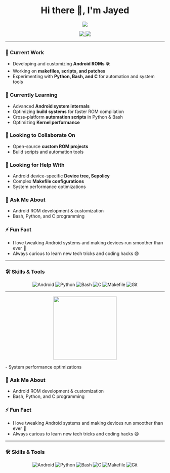 <h1 align="center">Hi there 👋, I'm Jayed</h1>

<p align="center">
  <img src="https://readme-typing-svg.herokuapp.com?font=Fira+Code&size=25&pause=1000&color=00F7FF&background=00000000&width=500&lines=Custom+ROM+Developer;Android+Enthusiast;Code+Explorer" />
</p>

<p align="center">
  <a href="https://t.me/Jayedkhan70" target="_blank">
    <img src="https://img.shields.io/badge/Telegram-Contact-blue?style=for-the-badge&logo=telegram" />
  </a>
  <a href="https://github.com/Jayedkhan800" target="_blank">
    <img src="https://img.shields.io/badge/GitHub-Follow-black?style=for-the-badge&logo=github" />
  </a>
</p>

---

### 🔭 Current Work
- Developing and customizing **Android ROMs** 🛠️
- Working on **makefiles, scripts, and patches**
- Experimenting with **Python, Bash, and C** for automation and system tools

### 🌱 Currently Learning
- Advanced **Android system internals**
- Optimizing **build systems** for faster ROM compilation
- Cross-platform **automation scripts** in Python & Bash
- Optimizing **Kernel performance**

### 👯 Looking to Collaborate On
- Open-source **custom ROM projects**
- Build scripts and automation tools

### 🤔 Looking for Help With
- Android device-specific **Device tree, Sepolicy**
- Complex **Makefile configurations**
- System performance optimizations

### 💬 Ask Me About
- Android ROM development & customization
- Bash, Python, and C programming

### ⚡ Fun Fact
- I love tweaking Android systems and making devices run smoother than ever 🚀
- Always curious to learn new tech tricks and coding hacks 😄

---

### 🛠️ Skills & Tools
<p align="center">
  <img alt="Android" src="https://img.shields.io/badge/Android-3DDC84?style=for-the-badge&logo=android&logoColor=white"/>
  <img alt="Python" src="https://img.shields.io/badge/Python-3776AB?style=for-the-badge&logo=python&logoColor=white"/>
  <img alt="Bash" src="https://img.shields.io/badge/Bash-4EAA25?style=for-the-badge&logo=gnu-bash&logoColor=white"/>
  <img alt="C" src="https://img.shields.io/badge/C-00599C?style=for-the-badge&logo=c&logoColor=white"/>
  <img alt="Makefile" src="https://img.shields.io/badge/Makefile-000000?style=for-the-badge&logo=make&logoColor=white"/>
  <img alt="Git" src="https://img.shields.io/badge/Git-F05032?style=for-the-badge&logo=git&logoColor=white"/>
</p>

---

<p align="center">
  <img src="https://media.giphy.com/media/3o7aCTfyhYawdOXcFW/giphy.gif" width="200" />
</p>- System performance optimizations

### 💬 Ask Me About
- Android ROM development & customization
- Bash, Python, and C programming

### ⚡ Fun Fact
- I love tweaking Android systems and making devices run smoother than ever 🚀
- Always curious to learn new tech tricks and coding hacks 😄

---

### 🛠️ Skills & Tools
<p align="center">
  <img alt="Android" src="https://img.shields.io/badge/Android-3DDC84?style=for-the-badge&logo=android&logoColor=white"/>
  <img alt="Python" src="https://img.shields.io/badge/Python-3776AB?style=for-the-badge&logo=python&logoColor=white"/>
  <img alt="Bash" src="https://img.shields.io/badge/Bash-4EAA25?style=for-the-badge&logo=gnu-bash&logoColor=white"/>
  <img alt="C" src="https://img.shields.io/badge/C-00599C?style=for-the-badge&logo=c&logoColor=white"/>
  <img alt="Makefile" src="https://img.shields.io/badge/Makefile-000000?style=for-the-badge&logo=make&logoColor=white"/>
  <img alt="Git" src="https://img.shields.io/badge/Git-F05032?style=for-the-badge&logo=git&logoColor=white"/>
</p>
